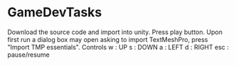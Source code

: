 # GameDevTasks
Download the source code and import into unity.
Press play button.
Upon first run a dialog box may open asking to import TextMeshPro, press "Import TMP essentials".
Controls
w : UP
s : DOWN
a : LEFT
d : RIGHT
esc : pause/resume

